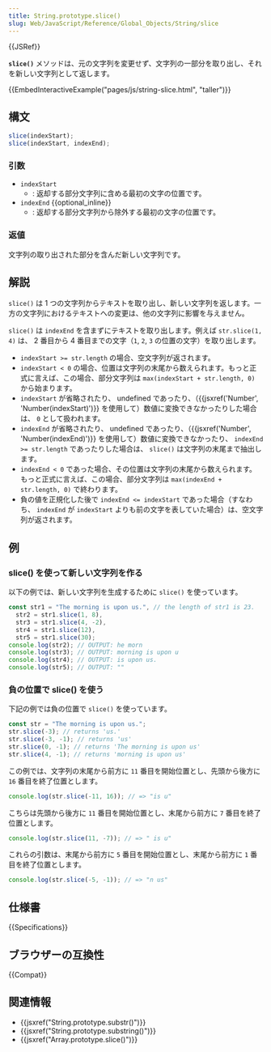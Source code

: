 ```yaml
---
title: String.prototype.slice()
slug: Web/JavaScript/Reference/Global_Objects/String/slice
---
```


{{JSRef}}

**`slice()`** メソッドは、元の文字列を変更せず、文字列の一部分を取り出し、それを新しい文字列として返します。

{{EmbedInteractiveExample("pages/js/string-slice.html", "taller")}}

## 構文

```js
slice(indexStart);
slice(indexStart, indexEnd);
```

### 引数

- `indexStart`
  - : 返却する部分文字列に含める最初の文字の位置です。
- `indexEnd` {{optional_inline}}
  - : 返却する部分文字列から除外する最初の文字の位置です。

### 返値

文字列の取り出された部分を含んだ新しい文字列です。

## 解説

`slice()` は 1 つの文字列からテキストを取り出し、新しい文字列を返します。一方の文字列におけるテキストへの変更は、他の文字列に影響を与えません。

`slice()` は `indexEnd` を含まずにテキストを取り出します。例えば `str.slice(1, 4)` は、 2 番目から 4 番目までの文字（`1`, `2`, `3` の位置の文字）を取り出します。

- `indexStart >= str.length` の場合、空文字列が返されます。
- `indexStart < 0` の場合、位置は文字列の末尾から数えられます。もっと正式に言えば、この場合、部分文字列は `max(indexStart + str.length, 0)` から始まります。
- `indexStart` が省略されたり、 undefined であったり、（{{jsxref('Number', 'Number(indexStart)')}} を使用して）数値に変換できなかったりした場合は、 `0` として扱われます。
- `indexEnd` が省略されたり、 undefined であったり、（{{jsxref('Number', 'Number(indexEnd)')}} を使用して）数値に変換できなかったり、 `indexEnd >= str.length` であったりした場合は、 `slice()` は文字列の末尾まで抽出します。
- `indexEnd < 0` であった場合、その位置は文字列の末尾から数えられます。もっと正式に言えば、この場合、部分文字列は `max(indexEnd + str.length, 0)` で終わります。
- 負の値を正規化した後で `indexEnd <= indexStart` であった場合（すなわち、 `indexEnd` が `indexStart` よりも前の文字を表していた場合）は、空文字列が返されます。

## 例

### slice() を使って新しい文字列を作る

以下の例では、新しい文字列を生成するために `slice()` を使っています。

```js
const str1 = "The morning is upon us.", // the length of str1 is 23.
  str2 = str1.slice(1, 8),
  str3 = str1.slice(4, -2),
  str4 = str1.slice(12),
  str5 = str1.slice(30);
console.log(str2); // OUTPUT: he morn
console.log(str3); // OUTPUT: morning is upon u
console.log(str4); // OUTPUT: is upon us.
console.log(str5); // OUTPUT: ""
```

### 負の位置で slice() を使う

下記の例では負の位置で `slice()` を使っています。

```js
const str = "The morning is upon us.";
str.slice(-3); // returns 'us.'
str.slice(-3, -1); // returns 'us'
str.slice(0, -1); // returns 'The morning is upon us'
str.slice(4, -1); // returns 'morning is upon us'
```

この例では、文字列の末尾から前方に `11` 番目を開始位置とし、先頭から後方に `16` 番目を終了位置とします。

```js
console.log(str.slice(-11, 16)); // => "is u"
```

こちらは先頭から後方に `11` 番目を開始位置とし、末尾から前方に `7` 番目を終了位置とします。

```js
console.log(str.slice(11, -7)); // => " is u"
```

これらの引数は、末尾から前方に `5` 番目を開始位置とし、末尾から前方に `1` 番目を終了位置とします。

```js
console.log(str.slice(-5, -1)); // => "n us"
```

## 仕様書

{{Specifications}}

## ブラウザーの互換性

{{Compat}}

## 関連情報

- {{jsxref("String.prototype.substr()")}}
- {{jsxref("String.prototype.substring()")}}
- {{jsxref("Array.prototype.slice()")}}
